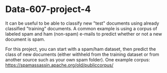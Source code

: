 # Data-607-project-4
It can be useful to be able to classify new "test" documents using already classified "training" documents.  A common example is using a corpus of labeled spam and ham (non-spam) e-mails to predict whether or not a new document is spam.  

For this project, you can start with a spam/ham dataset, then predict the class of new documents (either withheld from the training dataset or from another source such as your own spam folder).   One example corpus:   https://spamassassin.apache.org/old/publiccorpus/
